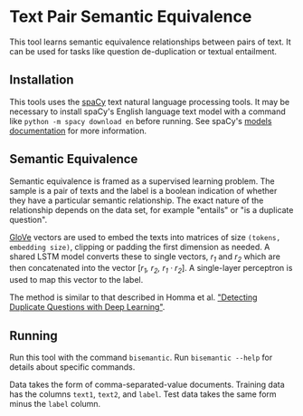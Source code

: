# Text Pair Semantic Equivalence

This tool learns semantic equivalence relationships between pairs of text.
It can be used for tasks like question de-duplication or textual entailment.


## Installation

This tools uses the [spaCy](https://spacy.io/) text natural language processing tools.
It may be necessary to install spaCy's English language text model with a command like `python -m spacy download en` before running.
See spaCy's [models documentation](https://spacy.io/docs/usage/models) for more information.

## Semantic Equivalence

Semantic equivalence is framed as a supervised learning problem.
The sample is a pair of texts and the label is a boolean indication of whether they have a particular semantic relationship.
The exact nature of the relationship depends on the data set, for example "entails" or "is a duplicate question".

[GloVe](https://nlp.stanford.edu/projects/glove/) vectors are used to embed the texts into matrices of size `(tokens, embedding size)`, clipping or padding the first dimension as needed.
A shared LSTM model converts these to single vectors, _r<sub>1</sub>_ and _r<sub>2</sub>_ which are then concatenated into the vector [_r<sub>1</sub>, r<sub>2</sub>, r<sub>1</sub> · r<sub>2</sub>_].
A single-layer perceptron is used to map this vector to the label.

The method is similar to that described in Homma et al. ["Detecting Duplicate Questions with Deep Learning"](https://web.stanford.edu/class/cs224n/reports/2748045.pdf).

## Running

Run this tool with the command `bisemantic`.
Run `bisemantic --help` for details about specific commands.

Data takes the form of comma-separated-value documents.
Training data has the columns `text1`, `text2`, and `label`.
Test data takes the same form minus the `label` column.